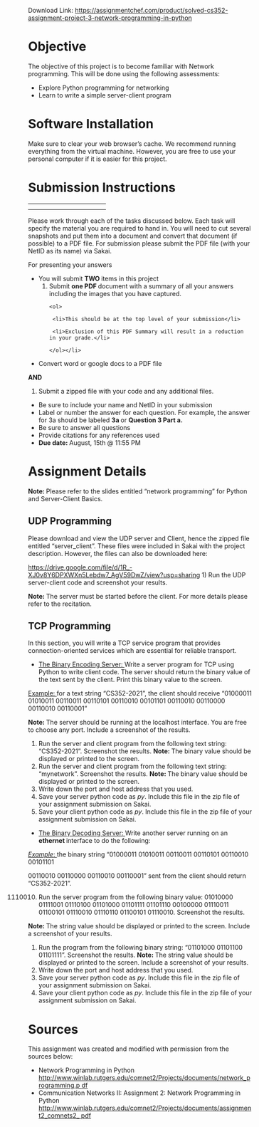 Download Link: https://assignmentchef.com/product/solved-cs352-assignment-project-3-network-programming-in-python
<br>
<h1>Objective</h1>

The objective of this project is to become familiar with Network programming.  This will be done using the following assessments:

<ul>

 <li>Explore Python programming for networking</li>

 <li>Learn to write a simple server-client program</li>

</ul>

<h1>Software Installation</h1>

Make sure to clear your web browser’s cache. We recommend running everything from the virtual machine. However, you are free to use your personal computer if it is easier for this project.

<h1>Submission Instructions</h1>

<table>

 <tbody>

  <tr>

   <td width="143"></td>

  </tr>

  <tr>

   <td></td>

   <td></td>

  </tr>

 </tbody>

</table>

Please work through each of the tasks discussed below. Each task will specify the material you are required to hand in. You will need to cut several snapshots and put them into a document and convert that document (if possible) to a PDF file. For submission please submit the PDF file (with your NetID as its name) via Sakai.

For presenting your answers

<ul>

 <li>You will submit <strong>TWO </strong>items in this project

  <ol>

   <li>Submit <strong>one PDF </strong>document with a summary of all your answers including the images that you have captured.

    <ol>

     <li>This should be at the top level of your submission</li>

     <li>Exclusion of this PDF Summary will result in a reduction in your grade.</li>

    </ol></li>

  </ol></li>

</ul>

<ul>

 <li>Convert word or google docs to a PDF file</li>

</ul>

<strong>AND</strong>

<ol>

 <li>Submit a zipped file with your code and any additional files.</li>

</ol>

<ul>

 <li>Be sure to include your name and NetID in your submission</li>

 <li>Label or number the answer for each question. For example, the answer for 3a should be labeled <strong>3a </strong>or <strong>Question 3 Part a.</strong></li>

 <li>Be sure to answer all questions</li>

 <li>Provide citations for any references used</li>

 <li><strong>Due date: </strong>August, 15th @ 11:55 PM</li>

</ul>

<h1>Assignment Details</h1>

<strong>Note: </strong>Please refer to the slides entitled “network programming” for Python and Server-Client Basics.

<h2>UDP Programming</h2>

Please download and view the UDP server and Client, hence the zipped file entitled “server_client”. These files were included in Sakai with the project description.  However, the files can also be downloaded here:

<a href="https://drive.google.com/file/d/1R_-XJ0v8Y6DPXWXn5Lebdw7_AgV59DwZ/view?usp=sharing">https://drive.google.com/file/d/1R_-XJ0v8Y6DPXWXn5Lebdw7_AgV59DwZ/view?usp=sharing </a>1) Run the UDP server-client code and screenshot your results.

<strong>Note: </strong>The server must be started before the client. For more details please refer to the recitation.

<h2>TCP Programming</h2>

In this section, you will write a TCP service program that provides connection-oriented services which are essential for reliable transport.

<ul>

 <li><u>The Binary Encoding Server: </u>Write a server program for TCP using Python to write client code. The server should return the binary value of the text sent by the client. Print this binary value to the screen.</li>

</ul>

<u>Example: </u>for a text string “CS352-2021”, the client should receive “01000011 01010011 00110011 00110101 00110010 00101101 00110010 00110000 00110010 00110001”

<strong>Note: </strong>The server should be running at the localhost interface. You are free to choose any port. Include a screenshot of the results.

<ol>

 <li>Run the server and client program from the following text string: “CS352-2021”. Screenshot the results. <strong>Note: </strong>The binary value should be displayed or printed to the screen.</li>

 <li>Run the server and client program from the following text string: “mynetwork”. Screenshot the results. <strong>Note: </strong>The binary value should be displayed or printed to the screen.</li>

 <li>Write down the port and host address that you used.</li>

 <li>Save your server python code as <em>py</em>. Include this file in the zip file of your assignment submission on Sakai.</li>

 <li>Save your client python code as <em>py</em>. Include this file in the zip file of your assignment submission on Sakai.</li>

</ol>

<ul>

 <li><u>The Binary Decoding Server: </u>Write another server running on an <strong>ethernet </strong>interface to do the following:</li>

</ul>

<em><u>Example</u></em><u>: </u>the binary string “01000011 01010011 00110011 00110101 00110010 00101101

00110010 00110000 00110010 00110001” sent from the client should return “CS352-2021”.

<ol start="1110010">

 <li>Run the server program from the following binary value: 01010000 01111001 01110100 01101000 01101111 01101110 00100000 01110011 01100101 01110010 01110110 01100101 01110010. Screenshot the results.</li>

</ol>

<strong>Note: </strong>The string value should be displayed or printed to the screen. Include a screenshot of your results.

<ol>

 <li>Run the program from the following binary string: “01101000 01101100 01101111”. Screenshot the results. <strong>Note: </strong>The string value should be displayed or printed to the screen. Include a screenshot of your results.</li>

 <li>Write down the port and host address that you used.</li>

 <li>Save your server python code as <em>py</em>. Include this file in the zip file of your assignment submission on Sakai.</li>

 <li>Save your client python code as <em>py</em>. Include this file in the zip file of your assignment submission on Sakai.</li>

</ol>

<h1>Sources</h1>

This assignment was created and modified with permission from the sources below:

<ul>

 <li>Network Programming in Python <a href="http://www.winlab.rutgers.edu/comnet2/Projects/documents/network_programming.pdf">http://www.winlab.rutgers.edu/comnet2/Projects/documents/network_programming.p </a><a href="http://www.winlab.rutgers.edu/comnet2/Projects/documents/network_programming.pdf">df</a></li>

 <li>Communication Networks II: Assignment 2: Network Programming in Python <a href="http://www.winlab.rutgers.edu/comnet2/Projects/documents/assignment2_comnets2_2020.pdf">http://www.winlab.rutgers.edu/comnet2/Projects/documents/assignment2_comnets2_ </a><a href="http://www.winlab.rutgers.edu/comnet2/Projects/documents/assignment2_comnets2_2020.pdf">pdf</a></li>

</ul>